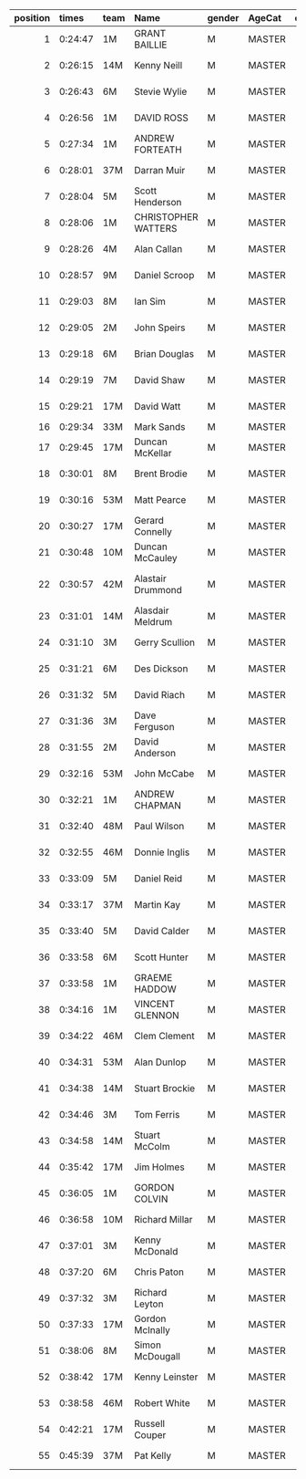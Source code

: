 |   position | times   | team   | Name                | gender   | AgeCat   |   clubnumber | Club name             | Website                                    |   finishPosition |
|-----------:|:--------|:-------|:--------------------|:---------|:---------|-------------:|:----------------------|:-------------------------------------------|-----------------:|
|          1 | 0:24:47 | 1M     | GRANT BAILLIE       | M        | MASTER   |            1 | East Kilbride AC      | http://www.ekac.org.uk/                    |                5 |
|          2 | 0:26:15 | 14M    | Kenny Neill         | M        | MASTER   |           14 | Ayr Seaforth AC       | https://www.ayrseaforth.co.uk/             |               14 |
|          3 | 0:26:43 | 6M     | Stevie Wylie        | M        | MASTER   |            6 | Cambuslang Harriers   | https://cambuslangharriers.org/            |               17 |
|          4 | 0:26:56 | 1M     | DAVID ROSS          | M        | MASTER   |            1 | East Kilbride AC      | http://www.ekac.org.uk/                    |               20 |
|          5 | 0:27:34 | 1M     | ANDREW FORTEATH     | M        | MASTER   |            1 | East Kilbride AC      | http://www.ekac.org.uk/                    |               24 |
|          6 | 0:28:01 | 37M    | Darran Muir         | M        | MASTER   |           37 | Law & District AAC    | http://www.lawaac.co.uk/                   |               26 |
|          7 | 0:28:04 | 5M     | Scott Henderson     | M        | MASTER   |            5 | Westerlands CCC       | https://westerlandsccc.co.uk/              |               27 |
|          8 | 0:28:06 | 1M     | CHRISTOPHER WATTERS | M        | MASTER   |            1 | East Kilbride AC      | http://www.ekac.org.uk/                    |               28 |
|          9 | 0:28:26 | 4M     | Alan Callan         | M        | MASTER   |            4 | Inverclyde AC         | https://www.inverclydeac.org/              |               31 |
|         10 | 0:28:57 | 9M     | Daniel Scroop       | M        | MASTER   |            9 | Garscube Harriers     | https://www.garscubeharriers.org.uk/       |               36 |
|         11 | 0:29:03 | 8M     | Ian Sim             | M        | MASTER   |            8 | Bellahouston Harriers | http://www.bellahoustonharriers.co.uk/     |               37 |
|         12 | 0:29:05 | 2M     | John Speirs         | M        | MASTER   |            2 | Kilmarnock H&AC       | http://www.kilmarnockharriers.com/         |               38 |
|         13 | 0:29:18 | 6M     | Brian Douglas       | M        | MASTER   |            6 | Cambuslang Harriers   | https://cambuslangharriers.org/            |               39 |
|         14 | 0:29:19 | 7M     | David Shaw          | M        | MASTER   |            7 | Giffnock North AC     | https://www.giffnocknorth.co.uk/           |               40 |
|         15 | 0:29:21 | 17M    | David Watt          | M        | MASTER   |           17 | Calderglen Harriers   | http://www.calderglenharriers.org.uk/      |               41 |
|         16 | 0:29:34 | 33M    | Mark Sands          | M        | MASTER   |           33 | Irvine RC             | https://www.irvinerunningclub.co.uk/       |               45 |
|         17 | 0:29:45 | 17M    | Duncan McKellar     | M        | MASTER   |           17 | Calderglen Harriers   | http://www.calderglenharriers.org.uk/      |               48 |
|         18 | 0:30:01 | 8M     | Brent Brodie        | M        | MASTER   |            8 | Bellahouston Harriers | http://www.bellahoustonharriers.co.uk/     |               49 |
|         19 | 0:30:16 | 53M    | Matt Pearce         | M        | MASTER   |           53 | Troon Tortoises       | http://troontortoises.co.uk                |               50 |
|         20 | 0:30:27 | 17M    | Gerard Connelly     | M        | MASTER   |           17 | Calderglen Harriers   | http://www.calderglenharriers.org.uk/      |               51 |
|         21 | 0:30:48 | 10M    | Duncan McCauley     | M        | MASTER   |           10 | Shettleston Harriers  | http://shettlestonharriers.org.uk/         |               53 |
|         22 | 0:30:57 | 42M    | Alastair Drummond   | M        | MASTER   |           42 | Newton Road Runners   | https://www.newton-roadrunners.com/        |               54 |
|         23 | 0:31:01 | 14M    | Alasdair Meldrum    | M        | MASTER   |           14 | Ayr Seaforth AC       | https://www.ayrseaforth.co.uk/             |               55 |
|         24 | 0:31:10 | 3M     | Gerry Scullion      | M        | MASTER   |            3 | Bellahouston RR       | https://www.bellahoustonroadrunners.co.uk/ |               57 |
|         25 | 0:31:21 | 6M     | Des Dickson         | M        | MASTER   |            6 | Cambuslang Harriers   | https://cambuslangharriers.org/            |               58 |
|         26 | 0:31:32 | 5M     | David Riach         | M        | MASTER   |            5 | Westerlands CCC       | https://westerlandsccc.co.uk/              |               59 |
|         27 | 0:31:36 | 3M     | Dave Ferguson       | M        | MASTER   |            3 | Bellahouston RR       | https://www.bellahoustonroadrunners.co.uk/ |               60 |
|         28 | 0:31:55 | 2M     | David Anderson      | M        | MASTER   |            2 | Kilmarnock H&AC       | http://www.kilmarnockharriers.com/         |               65 |
|         29 | 0:32:16 | 53M    | John McCabe         | M        | MASTER   |           53 | Troon Tortoises       | http://troontortoises.co.uk                |               67 |
|         30 | 0:32:21 | 1M     | ANDREW CHAPMAN      | M        | MASTER   |            1 | East Kilbride AC      | http://www.ekac.org.uk/                    |               69 |
|         31 | 0:32:40 | 48M    | Paul Wilson         | M        | MASTER   |           48 | Springburn Harriers   | https://www.springburnharriers.co.uk/      |               70 |
|         32 | 0:32:55 | 46M    | Donnie Inglis       | M        | MASTER   |           46 | Royal Mail Run GMC    | https://www.facebook.com/royalmailrungmc/  |               74 |
|         33 | 0:33:09 | 5M     | Daniel Reid         | M        | MASTER   |            5 | Westerlands CCC       | https://westerlandsccc.co.uk/              |               76 |
|         34 | 0:33:17 | 37M    | Martin Kay          | M        | MASTER   |           37 | Law & District AAC    | http://www.lawaac.co.uk/                   |               77 |
|         35 | 0:33:40 | 5M     | David Calder        | M        | MASTER   |            5 | Westerlands CCC       | https://westerlandsccc.co.uk/              |               82 |
|         36 | 0:33:58 | 6M     | Scott Hunter        | M        | MASTER   |            6 | Cambuslang Harriers   | https://cambuslangharriers.org/            |               84 |
|         37 | 0:33:58 | 1M     | GRAEME HADDOW       | M        | MASTER   |            1 | East Kilbride AC      | http://www.ekac.org.uk/                    |               85 |
|         38 | 0:34:16 | 1M     | VINCENT GLENNON     | M        | MASTER   |            1 | East Kilbride AC      | http://www.ekac.org.uk/                    |               87 |
|         39 | 0:34:22 | 46M    | Clem Clement        | M        | MASTER   |           46 | Royal Mail Run GMC    | https://www.facebook.com/royalmailrungmc/  |               88 |
|         40 | 0:34:31 | 53M    | Alan Dunlop         | M        | MASTER   |           53 | Troon Tortoises       | http://troontortoises.co.uk                |               89 |
|         41 | 0:34:38 | 14M    | Stuart Brockie      | M        | MASTER   |           14 | Ayr Seaforth AC       | https://www.ayrseaforth.co.uk/             |               91 |
|         42 | 0:34:46 | 3M     | Tom Ferris          | M        | MASTER   |            3 | Bellahouston RR       | https://www.bellahoustonroadrunners.co.uk/ |               93 |
|         43 | 0:34:58 | 14M    | Stuart McColm       | M        | MASTER   |           14 | Ayr Seaforth AC       | https://www.ayrseaforth.co.uk/             |               94 |
|         44 | 0:35:42 | 17M    | Jim Holmes          | M        | MASTER   |           17 | Calderglen Harriers   | http://www.calderglenharriers.org.uk/      |              100 |
|         45 | 0:36:05 | 1M     | GORDON COLVIN       | M        | MASTER   |            1 | East Kilbride AC      | http://www.ekac.org.uk/                    |              101 |
|         46 | 0:36:58 | 10M    | Richard Millar      | M        | MASTER   |           10 | Shettleston Harriers  | http://shettlestonharriers.org.uk/         |              105 |
|         47 | 0:37:01 | 3M     | Kenny McDonald      | M        | MASTER   |            3 | Bellahouston RR       | https://www.bellahoustonroadrunners.co.uk/ |              106 |
|         48 | 0:37:20 | 6M     | Chris Paton         | M        | MASTER   |            6 | Cambuslang Harriers   | https://cambuslangharriers.org/            |              110 |
|         49 | 0:37:32 | 3M     | Richard Leyton      | M        | MASTER   |            3 | Bellahouston RR       | https://www.bellahoustonroadrunners.co.uk/ |              114 |
|         50 | 0:37:33 | 17M    | Gordon McInally     | M        | MASTER   |           17 | Calderglen Harriers   | http://www.calderglenharriers.org.uk/      |              115 |
|         51 | 0:38:06 | 8M     | Simon McDougall     | M        | MASTER   |            8 | Bellahouston Harriers | http://www.bellahoustonharriers.co.uk/     |              118 |
|         52 | 0:38:42 | 17M    | Kenny Leinster      | M        | MASTER   |           17 | Calderglen Harriers   | http://www.calderglenharriers.org.uk/      |              119 |
|         53 | 0:38:58 | 46M    | Robert White        | M        | MASTER   |           46 | Royal Mail Run GMC    | https://www.facebook.com/royalmailrungmc/  |              120 |
|         54 | 0:42:21 | 17M    | Russell Couper      | M        | MASTER   |           17 | Calderglen Harriers   | http://www.calderglenharriers.org.uk/      |              125 |
|         55 | 0:45:39 | 37M    | Pat Kelly           | M        | MASTER   |           37 | Law & District AAC    | http://www.lawaac.co.uk/                   |              127 |